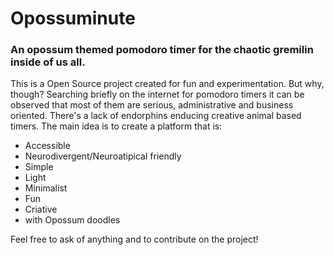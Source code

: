 # Opossuminute
### An opossum themed pomodoro timer for the chaotic gremilin inside of us all.

This is a Open Source project created for fun and experimentation. 
But why, though?
Searching briefly on the internet for pomodoro timers it can be observed that most of them are serious, administrative and business oriented. There's a lack of endorphins enducing creative animal based timers.
The main idea is to create a platform that is:

 - Accessible
 - Neurodivergent/Neuroatipical friendly
 - Simple
 - Light
 - Minimalist
 - Fun
 - Criative
 - with Opossum doodles

Feel free to ask of anything and to contribute on the project!
